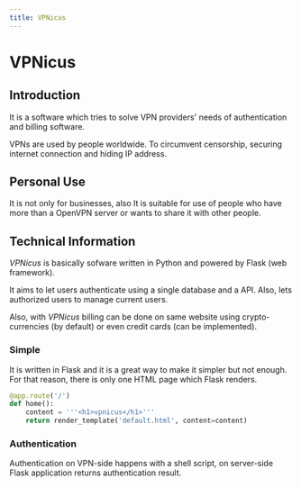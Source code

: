 ```yaml
---
title: VPNicus
---
```


# VPNicus
## Introduction 
It is a software which tries to solve VPN providers' needs of authentication and billing software.


VPNs are used by people worldwide. To circumvent censorship, securing internet connection and hiding IP address.

## Personal Use
It is not only for businesses, also It is suitable for use of people who have more than a OpenVPN server or wants to share it with other people.

## Technical Information
*VPNicus* is basically sofware written in Python and powered by Flask (web framework).

It aims to let users authenticate using a single database and a API. Also, lets authorized users to manage current users.


Also, with *VPNicus* billing can be done on same website using crypto-currencies (by default) or even credit cards (can be implemented).

### Simple

It is written in Flask and it is a great way to make it simpler but not enough. For that reason, there is only one HTML page which Flask renders.

```python
@app.route('/')
def home():
    content = '''<h1>vpnicus</h1>'''
    return render_template('default.html', content=content)
```

### Authentication 

Authentication on VPN-side happens with a shell script, on server-side Flask application returns authentication result.

